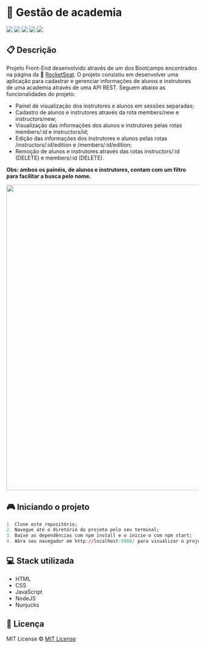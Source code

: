 # 💪 Gestão de academia

![](https://img.shields.io/badge/html5-%23E34F26.svg?style=for-the-badge&logo=html5&logoColor=white)
![](https://img.shields.io/badge/css3-%231572B6.svg?style=for-the-badge&logo=css3&logoColor=white)
![](https://img.shields.io/badge/javascript-%23323330.svg?style=for-the-badge&logo=javascript&logoColor=%23F7DF1E)
![](https://img.shields.io/badge/node.js-6DA55F?style=for-the-badge&logo=node.js&logoColor=white)
![](https://img.shields.io/badge/express.js-%23404d59.svg?style=for-the-badge&logo=express&logoColor=%2361DAFB)

## 📋 Descrição

Projeto Front-End desenvolvido através de um dos Bootcamps encontrados na página da 🔗 [RocketSeat](https://www.rocketseat.com.br). O projeto consistiu em desenvolver uma aplicação para cadastrar e gerenciar informações de alunos e instrutores de uma academia através de uma API REST. Seguem abaixo as funcionalidades do projeto:

-   Painel de visualização dos instrutores e alunos em sessões separadas;
-   Cadastro de alunos e instrutores através da rota members/new e instructors/new;
-   Visualização das informações dos alunos e instrutores pelas rotas members/:id e instructors/id;
-   Edição das informações dos instrutores e alunos pelas rotas /instructors/:id/edition e /members/:id/edition;
-   Remoção de alunos e instrutores através das rotas instructors/:id (DELETE) e members/:id (DELETE).

**Obs: ambos os painéis, de alunos e instrutores, contam com um filtro para facilitar a busca pelo nome.**

<img width="800px" src="https://user-images.githubusercontent.com/105606295/198773576-79eb9828-275f-4cb6-849e-841c86cd0166.png">

## 🎮 Iniciando o projeto

```r
1. Clone este repositório;
2. Navegue até o diretório do projeto pelo seu terminal;
3. Baixe as dependências com npm install e o inicie-o com npm start;
4. Abra seu navegador em http://localhost:5000/ para visualizar o projeto.
```

## 💻 Stack utilizada

-   HTML
-   CSS
-   JavaScript
-   NodeJS
-   Nunjucks

## 📝 Licença

MIT License © [MIT License ](./LICENSE)
